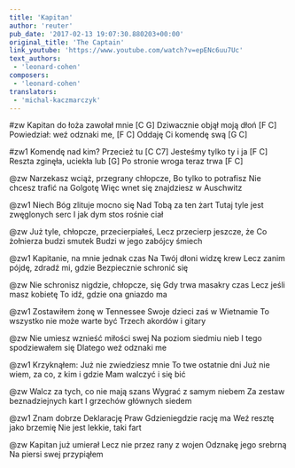 ```yaml
---
title: 'Kapitan'
author: 'reuter'
pub_date: '2017-02-13 19:07:30.880203+00:00'
original_title: 'The Captain'
link_youtube: 'https://www.youtube.com/watch?v=epENc6uu7Uc'
text_authors:
 - 'leonard-cohen'
composers:
 - 'leonard-cohen'
translators:
 - 'michal-kaczmarczyk'
---
```


#zw
Kapitan do łoża zawołał mnie [C G]
Dziwacznie objął moją dłoń [F C]
Powiedział: weź odznaki me, [F C]
Oddaję Ci komendę swą [G C]

#zw1
Komendę nad kim? Przecież tu [C C7]
Jesteśmy tylko ty i ja [F C]
Reszta zginęła, uciekła lub [G]
Po stronie wroga teraz trwa [F C]

@zw
Narzekasz wciąż, przegrany chłopcze, 
Bo tylko to potrafisz
Nie chcesz trafić na Golgotę
Więc wnet się znajdziesz w Auschwitz

@zw1
Niech Bóg zlituje mocno się 
Nad Tobą za ten żart
Tutaj tyle jest zwęglonych serc
I jak dym stos rośnie ciał

@zw
Już tyle, chłopcze, przecierpiałeś,
Lecz przecierp jeszcze, że
Co żołnierza budzi smutek
Budzi w jego zabójcy śmiech

@zw1
Kapitanie, na mnie jednak czas
Na Twój dłoni widzę krew
Lecz zanim pójdę, zdradź mi, gdzie
Bezpiecznie schronić się

@zw
Nie schronisz nigdzie, chłopcze, się
Gdy trwa masakry czas
Lecz jeśli masz kobietę
To idź, gdzie ona gniazdo ma

@zw1
Zostawiłem żonę w Tennessee
Swoje dzieci zaś w Wietnamie
To wszystko nie może warte być
Trzech akordów i gitary

@zw
Nie umiesz wznieść miłości swej
Na poziom siedmiu nieb
I tego spodziewałem się
Dlatego weź odznaki me

@zw1
Krzyknąłem: Już nie zwiedziesz mnie
To twe ostatnie dni
Już nie wiem, za co, z kim i gdzie
Mam walczyć i się bić

@zw
Walcz za tych, co nie mają szans
Wygrać z samym niebem
Za zestaw beznadziejnych kart
I grzechów głównych siedem

@zw1
Znam dobrze Deklarację Praw
Gdzieniegdzie rację ma
Weź resztę jako brzemię
Nie jest lekkie, taki fart

@zw
Kapitan już umierał
Lecz nie przez rany z wojen
Odznakę jego srebrną
Na piersi swej przypiąłem